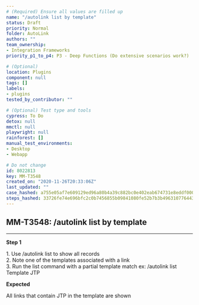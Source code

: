 ```yaml
---
# (Required) Ensure all values are filled up
name: "/autolink list by template"
status: Draft
priority: Normal
folder: AutoLink
authors: ""
team_ownership: 
- Integration Frameworks
priority_p1_to_p4: P3 - Deep Functions (Do extensive scenarios work?)

# (Optional)
location: Plugins
component: null
tags: []
labels: 
- plugins
tested_by_contributor: ""

# (Optional) Test type and tools
cypress: To Do
detox: null
mmctl: null
playwright: null
rainforest: []
manual_test_environments:
- Desktop
- Webapp

# Do not change
id: 8022813
key: MM-T3548
created_on: "2020-11-26T20:33:06Z"
last_updated: ""
case_hashed: a755e05af7e609129ed96a80b4a39c882bc0e402eab674731e8eddf0000f10231dad1a76d746b262f9cad4299f74212e
steps_hashed: 33726fe74e696bfc2c0b7456855b09841080fe52b7b3b4963107764430b452c2251ceecd8e7d70bcf692c2feeb80c87c
---
```


<!-- (Auto-generated) Based on frontmatter's "key" and "name" -->

## MM-T3548: /autolink list by template

---

**Step 1**

1\. Use /autolink list to show all records\
2\. Note one of the templates associated with a link\
3\. Run the list command with a partial template match ex: /autolink list Template JTP

**Expected**

All links that contain JTP in the template are shown
